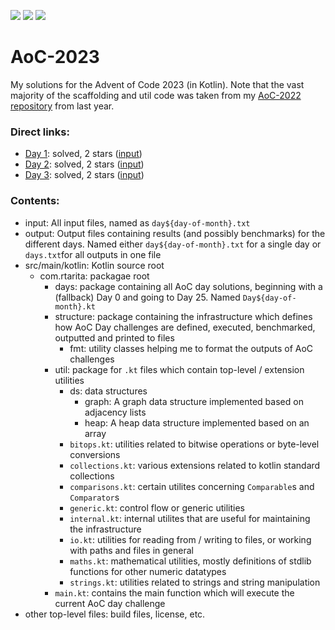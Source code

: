 ![](https://img.shields.io/badge/day%20📅-3-yellow)
![](https://img.shields.io/badge/stars%20⭐-6-blue)
![](https://img.shields.io/badge/days%20completed-3-green)

# AoC-2023

My solutions for the Advent of Code 2023 (in Kotlin). Note that the vast majority of the scaffolding and util code was
taken from my [AoC-2022 repository](https://github.com/RaphaelTarita/AoC-2022) from last year.

### Direct links:

- [Day 1](src/main/kotlin/com/rtarita/days/Day1.kt): solved, 2 stars ([input](input/day1.txt))
- [Day 2](src/main/kotlin/com/rtarita/days/Day2.kt): solved, 2 stars ([input](input/day2.txt))
- [Day 3](src/main/kotlin/com/rtarita/days/Day3.kt): solved, 2 stars ([input](input/day3.txt))

### Contents:

- input: All input files, named as `day${day-of-month}.txt`
- output: Output files containing results (and possibly benchmarks) for the different days. Named
  either `day${day-of-month}.txt` for a single day or `days.txt`for all outputs in one file
- src/main/kotlin: Kotlin source root
    - com.rtarita: packagae root
        - days: package containing all AoC day solutions, beginning with a (fallback) Day 0 and going to Day 25.
          Named `Day${day-of-month}.kt`
        - structure: package containing the infrastructure which defines how AoC Day challenges are defined, executed,
          benchmarked, outputted and printed to files
            - fmt: utility classes helping me to format the outputs of AoC challenges
        - util: package for `.kt` files which contain top-level / extension utilities
            - ds: data structures
                - graph: A graph data structure implemented based on adjacency lists
                - heap: A heap data structure implemented based on an array
            - `bitops.kt`: utilities related to bitwise operations or byte-level conversions
            - `collections.kt`: various extensions related to kotlin standard collections
            - `comparisons.kt`: certain utilites concerning `Comparable`s and `Comparator`s
            - `generic.kt`: control flow or generic utilities
            - `internal.kt`: internal utilites that are useful for maintaining the infrastructure
            - `io.kt`: utilities for reading from / writing to files, or working with paths and files in general
            - `maths.kt`: mathematical utilities, mostly definitions of stdlib functions for other numeric datatypes
            - `strings.kt`: utilities related to strings and string manipulation
        - `main.kt`: contains the main function which will execute the current AoC day challenge
- other top-level files: build files, license, etc.